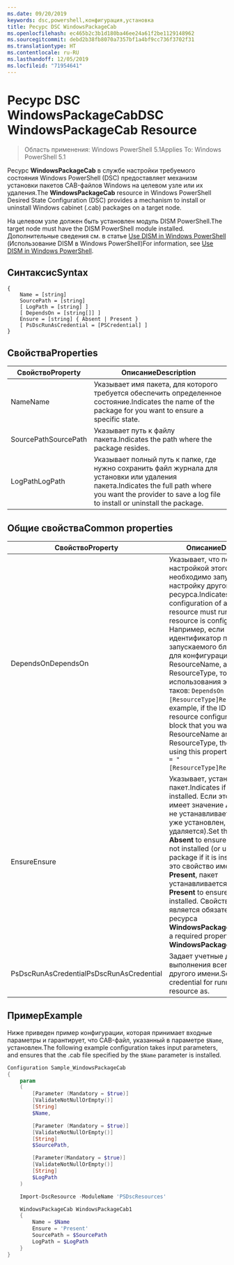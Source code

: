 ```yaml
---
ms.date: 09/20/2019
keywords: dsc,powershell,конфигурация,установка
title: Ресурс DSC WindowsPackageCab
ms.openlocfilehash: ec465b2c3b1d180ba46ee24a61f2be1129148962
ms.sourcegitcommit: debd2b38fb8070a7357bf1a4bf9cc736f3702f31
ms.translationtype: HT
ms.contentlocale: ru-RU
ms.lasthandoff: 12/05/2019
ms.locfileid: "71954641"
---
```

# <a name="dsc-windowspackagecab-resource"></a><span data-ttu-id="5c2a2-103">Ресурс DSC WindowsPackageCab</span><span class="sxs-lookup"><span data-stu-id="5c2a2-103">DSC WindowsPackageCab Resource</span></span>

> <span data-ttu-id="5c2a2-104">Область применения: Windows PowerShell 5.1</span><span class="sxs-lookup"><span data-stu-id="5c2a2-104">Applies To: Windows PowerShell 5.1</span></span>

<span data-ttu-id="5c2a2-105">Ресурс **WindowsPackageCab** в службе настройки требуемого состояния Windows PowerShell (DSC) предоставляет механизм установки пакетов CAB-файлов Windows на целевом узле или их удаления.</span><span class="sxs-lookup"><span data-stu-id="5c2a2-105">The **WindowsPackageCab** resource in Windows PowerShell Desired State Configuration (DSC) provides a mechanism to install or uninstall Windows cabinet (.cab) packages on a target node.</span></span>

<span data-ttu-id="5c2a2-106">На целевом узле должен быть установлен модуль DISM PowerShell.</span><span class="sxs-lookup"><span data-stu-id="5c2a2-106">The target node must have the DISM PowerShell module installed.</span></span> <span data-ttu-id="5c2a2-107">Дополнительные сведения см. в статье [Use DISM in Windows PowerShell](/windows-hardware/manufacture/desktop/use-dism-in-windows-powershell-s14) (Использование DISM в Windows PowerShell)</span><span class="sxs-lookup"><span data-stu-id="5c2a2-107">For information, see [Use DISM in Windows PowerShell](/windows-hardware/manufacture/desktop/use-dism-in-windows-powershell-s14).</span></span>

## <a name="syntax"></a><span data-ttu-id="5c2a2-108">Синтаксис</span><span class="sxs-lookup"><span data-stu-id="5c2a2-108">Syntax</span></span>

```Syntax
{
    Name = [string]
    SourcePath = [string]
    [ LogPath = [string] ]
    [ DependsOn = [string[]] ]
    Ensure = [string] { Absent | Present }
    [ PsDscRunAsCredential = [PSCredential] ]
}
```

## <a name="properties"></a><span data-ttu-id="5c2a2-109">Свойства</span><span class="sxs-lookup"><span data-stu-id="5c2a2-109">Properties</span></span>

|<span data-ttu-id="5c2a2-110">Свойство</span><span class="sxs-lookup"><span data-stu-id="5c2a2-110">Property</span></span> |<span data-ttu-id="5c2a2-111">Описание</span><span class="sxs-lookup"><span data-stu-id="5c2a2-111">Description</span></span> |
|---|---|
|<span data-ttu-id="5c2a2-112">Name</span><span class="sxs-lookup"><span data-stu-id="5c2a2-112">Name</span></span> |<span data-ttu-id="5c2a2-113">Указывает имя пакета, для которого требуется обеспечить определенное состояние.</span><span class="sxs-lookup"><span data-stu-id="5c2a2-113">Indicates the name of the package for you want to ensure a specific state.</span></span> |
|<span data-ttu-id="5c2a2-114">SourcePath</span><span class="sxs-lookup"><span data-stu-id="5c2a2-114">SourcePath</span></span> |<span data-ttu-id="5c2a2-115">Указывает путь к файлу пакета.</span><span class="sxs-lookup"><span data-stu-id="5c2a2-115">Indicates the path where the package resides.</span></span> |
|<span data-ttu-id="5c2a2-116">LogPath</span><span class="sxs-lookup"><span data-stu-id="5c2a2-116">LogPath</span></span> |<span data-ttu-id="5c2a2-117">Указывает полный путь к папке, где нужно сохранить файл журнала для установки или удаления пакета.</span><span class="sxs-lookup"><span data-stu-id="5c2a2-117">Indicates the full path where you want the provider to save a log file to install or uninstall the package.</span></span> |

## <a name="common-properties"></a><span data-ttu-id="5c2a2-118">Общие свойства</span><span class="sxs-lookup"><span data-stu-id="5c2a2-118">Common properties</span></span>

|<span data-ttu-id="5c2a2-119">Свойство</span><span class="sxs-lookup"><span data-stu-id="5c2a2-119">Property</span></span> |<span data-ttu-id="5c2a2-120">Описание</span><span class="sxs-lookup"><span data-stu-id="5c2a2-120">Description</span></span> |
|---|---|
|<span data-ttu-id="5c2a2-121">DependsOn</span><span class="sxs-lookup"><span data-stu-id="5c2a2-121">DependsOn</span></span> |<span data-ttu-id="5c2a2-122">Указывает, что перед настройкой этого ресурса необходимо запустить настройку другого ресурса.</span><span class="sxs-lookup"><span data-stu-id="5c2a2-122">Indicates that the configuration of another resource must run before this resource is configured.</span></span> <span data-ttu-id="5c2a2-123">Например, если идентификатор первого запускаемого блока сценария для конфигурации ресурса — ResourceName, а его тип — ResourceType, то синтаксис использования этого свойства таков: `DependsOn = "[ResourceType]ResourceName"`.</span><span class="sxs-lookup"><span data-stu-id="5c2a2-123">For example, if the ID of the resource configuration script block that you want to run first is ResourceName and its type is ResourceType, the syntax for using this property is `DependsOn = "[ResourceType]ResourceName"`.</span></span> |
|<span data-ttu-id="5c2a2-124">Ensure</span><span class="sxs-lookup"><span data-stu-id="5c2a2-124">Ensure</span></span> |<span data-ttu-id="5c2a2-125">Указывает, установлен ли пакет.</span><span class="sxs-lookup"><span data-stu-id="5c2a2-125">Indicates if the package is installed.</span></span> <span data-ttu-id="5c2a2-126">Если это свойство имеет значение **Absent**, пакет не устанавливается (а если он уже установлен, то удаляется).</span><span class="sxs-lookup"><span data-stu-id="5c2a2-126">Set this property to **Absent** to ensure the package is not installed (or uninstall the package if it is installed).</span></span> <span data-ttu-id="5c2a2-127">Если это свойство имеет значение **Present**, пакет устанавливается.</span><span class="sxs-lookup"><span data-stu-id="5c2a2-127">Set it to **Present** to ensure the package is installed.</span></span> <span data-ttu-id="5c2a2-128">Свойство **Ensure** является обязательным для ресурса **WindowsPackageCab**.</span><span class="sxs-lookup"><span data-stu-id="5c2a2-128">**Ensure** is a required property on the **WindowsPackageCab** resource.</span></span> |
|<span data-ttu-id="5c2a2-129">PsDscRunAsCredential</span><span class="sxs-lookup"><span data-stu-id="5c2a2-129">PsDscRunAsCredential</span></span> |<span data-ttu-id="5c2a2-130">Задает учетные данные для выполнения всего ресурса от другого имени.</span><span class="sxs-lookup"><span data-stu-id="5c2a2-130">Sets the credential for running the entire resource as.</span></span> |

## <a name="example"></a><span data-ttu-id="5c2a2-131">Пример</span><span class="sxs-lookup"><span data-stu-id="5c2a2-131">Example</span></span>

<span data-ttu-id="5c2a2-132">Ниже приведен пример конфигурации, которая принимает входные параметры и гарантирует, что CAB-файл, указанный в параметре `$Name`, установлен.</span><span class="sxs-lookup"><span data-stu-id="5c2a2-132">The following example configuration takes input parameters, and ensures that the .cab file specified by the `$Name` parameter is installed.</span></span>

```powershell
Configuration Sample_WindowsPackageCab
{
    param
    (
        [Parameter (Mandatory = $true)]
        [ValidateNotNullOrEmpty()]
        [String]
        $Name,

        [Parameter (Mandatory = $true)]
        [ValidateNotNullOrEmpty()]
        [String]
        $SourcePath,

        [Parameter(Mandatory = $true)]
        [ValidateNotNullOrEmpty()]
        [String]
        $LogPath
    )

    Import-DscResource -ModuleName 'PSDscResources'

    WindowsPackageCab WindowsPackageCab1
    {
        Name = $Name
        Ensure = 'Present'
        SourcePath = $SourcePath
        LogPath = $LogPath
    }
}
```